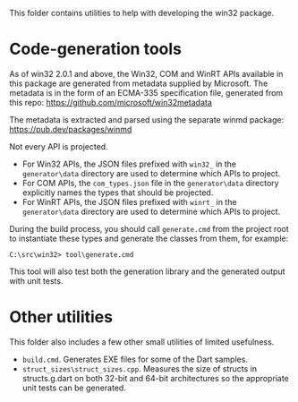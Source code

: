 This folder contains utilities to help with developing the win32 package.

# Code-generation tools

As of win32 2.0.1 and above, the Win32, COM and WinRT APIs available in this
package are generated from metadata supplied by Microsoft. The metadata is in
the form of an ECMA-335 specification file, generated from this repo:
  <https://github.com/microsoft/win32metadata>

The metadata is extracted and parsed using the separate winmd package:
  <https://pub.dev/packages/winmd>

Not every API is projected.

- For Win32 APIs, the JSON files prefixed with `win32_` in the `generator\data`
  directory are used to determine which APIs to project.
- For COM APIs, the `com_types.json` file in the `generator\data` directory
  explicitly names the types that should be projected.
- For WinRT APIs, the JSON files prefixed with `winrt_` in the `generator\data`
  directory are used to determine which APIs to project.

During the build process, you should call `generate.cmd` from the project root
to instantiate these types and generate the classes from them, for example:

```terminal
C:\src\win32> tool\generate.cmd
```

This tool will also test both the generation library and the generated output
with unit tests.

# Other utilities

This folder also includes a few other small utilities of limited usefulness.

- `build.cmd`. Generates EXE files for some of the Dart samples.
- `struct_sizes\struct_sizes.cpp`. Measures the size of structs in
  structs.g.dart on both 32-bit and 64-bit architectures so the appropriate unit
  tests can be generated.
